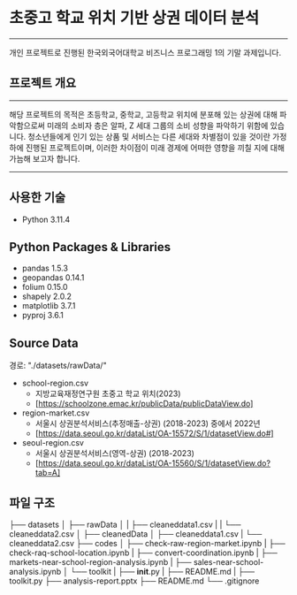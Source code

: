 # 초중고 학교 위치 기반 상권 데이터 분석
------------------------------------------------
개인 프로젝트로 진행된 한국외국어대학교 비즈니스 프로그래밍 1의 기말 과제입니다.

## 프로젝트 개요
--------------------------------------------------
해당 프로젝트의 목적은 초등학교, 중학교, 고등학교 위치에 분포해 있는 상권에 대해 파악함으로써 미래의 소비자 층은 알파, Z 세대 그룹의 소비 성향을 파악하기 위함에 있습니다. 청소년들에게 인기 있는 상품 및 서비스는 다른 세대와 차별점이 있을 것이란 가정 하에 진행된 프로젝트이며, 이러한 차이점이 미래 경제에 어떠한 영향을 끼칠 지에 대해 가늠해 보고자 합니다. 

--------------------------------------------------

## 사용한 기술
- Python 3.11.4

## Python Packages & Libraries

- pandas 1.5.3
- geopandas 0.14.1
- folium 0.15.0
- shapely 2.0.2
- matplotlib 3.7.1
- pyproj 3.6.1

## Source Data

경로: "./datasets/rawData/"

- school-region.csv
    - 지방교육재정연구원 초중고 학교 위치(2023)
    - [https://schoolzone.emac.kr/publicData/publicDataView.do]
- region-market.csv
    - 서울시 상권분석서비스(추정매출-상권) (2018-2023) 중에서 2022년 
    - [https://data.seoul.go.kr/dataList/OA-15572/S/1/datasetView.do#]
- seoul-region.csv
    - 서울시 상권분석서비스(영역-상권) (2018-2023)
    - [https://data.seoul.go.kr/dataList/OA-15560/S/1/datasetView.do?tab=A]

## 파일 구조

├── datasets
│   ├── rawData
│   |    ├── cleaneddata1.csv
|   |   └── cleaneddata2.csv
│   ├── cleanedData
│       ├── cleaneddata1.csv
|       └── cleaneddata2.csv
├── codes
│   ├── check-raw-region-market.ipynb
|   ├── check-raq-school-location.ipynb
|   ├── convert-coordination.ipynb
|   ├── markets-near-school-region-analysis.ipynb
|   ├── sales-near-school-analysis.ipynb
│   └── toolkit
|        ├── __init__.py
|        ├── README.md
|        ├── toolkit.py
├── analysis-report.pptx
├── README.md
└── .gitignore